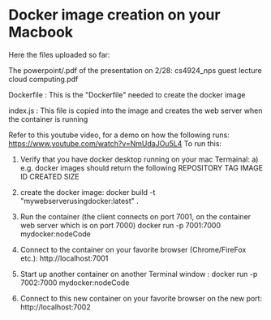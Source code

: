 # Docker image creation on your Macbook

Here the files uploaded so far:

The powerpoint/.pdf of the presentation on 2/28: cs4924_nps guest lecture cloud computing.pdf

Dockerfile : This is the "Dockerfile" needed to create the docker image

index.js : This file is copied into the image and creates the web server when the container is running


Refer to this youtube video, for a demo on how the following runs: https://www.youtube.com/watch?v=NmUdaJOu5L4 
To run this: 
1) Verify that you have docker desktop running on your mac Termainal:
   a) e.g. docker images should return the following
        REPOSITORY          TAG                 IMAGE ID            CREATED             SIZE
        
2) create the docker image:
    docker build -t "mywebserverusingdocker:latest" .
    
3) Run the container (the client connects on port 7001, on the container web server which is on port 7000)
    docker run -p 7001:7000 mydocker:nodeCode
    
4) Connect to the container on your favorite browser (Chrome/FireFox etc.):
    http://localhost:7001
 
5) Start up another container on another Terminal window :
   docker run -p 7002:7000 mydocker:nodeCode
 
6)   Connect to this new container on your favorite browser on the new port:
    http://localhost:7002
    
   
